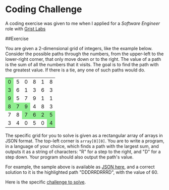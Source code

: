 Coding Challenge
================

A coding exercise was given to me when I applied for a *Software Engineer* role with [Grist Labs](http://www.getgrist.com/)

##Exercise

You are given a 2-dimensional grid of integers, like the example below. Consider the possible paths through the numbers, from the upper-left to the lower-right corner, that only move down or to the right. The value of a path is the sum of all the numbers that it visits. The goal is to find the path with the greatest value. If there is a tie, any one of such paths would do.

<table>
  <tbody>
    <tr>
      <td bgcolor='#90EE90'>0</td>
      <td>5</td>
      <td>0</td>
      <td>8</td>
      <td>1</td>
      <td>8</td>
    </tr>
    <tr>
      <td bgcolor='#90EE90'>3</td>
      <td>6</td>
      <td>1</td>
      <td>3</td>
      <td>6</td>
      <td>3</td>
    </tr>
    <tr>
      <td bgcolor='#90EE90'>9</td>
      <td>5</td>
      <td>7</td>
      <td>9</td>
      <td>1</td>
      <td>1</td>
    </tr>
    <tr>
      <td bgcolor='#90EE90'>8</td>
      <td bgcolor='#90EE90'>7</td>
      <td bgcolor='#90EE90'>9</td>
      <td>4</td>
      <td>8</td>
      <td>3</td>
    </tr>
    <tr>
      <td>7</td>
      <td>8</td>
      <td bgcolor='#90EE90'>7</td>
      <td bgcolor='#90EE90'>6</td>
      <td bgcolor='#90EE90'>2</td>
      <td bgcolor='#90EE90'>5</td>
    </tr>
    <tr>
      <td>3</td>
      <td>4</td>
      <td>0</td>
      <td>5</td>
      <td>0</td>
      <td bgcolor='#90EE90'>4</td>
    </tr>
  </tbody>
</table>

The specific grid for you to solve is given as a rectangular array of arrays in JSON format. The top-left corner is `array[0][0]`. You are to write a program, in a language of your choice, which finds a path with the largest sum, and outputs it as a string of characters: "R" for a step to the right, and "D" for a step down. Your program should also output the path's value.

For example, the sample above is available as [JSON here](https://github.com/jeff1evesque/algorithm-snippets/blob/master/greatest_path_sum/data/sample.json), and a correct solution to it is the highlighted path "DDDRRDRRRD", with the value of 60.

Here is the specific [challenge to solve](https://github.com/jeff1evesque/algorithm-snippets/blob/master/greatest_path_sum/data/sample2.json).
